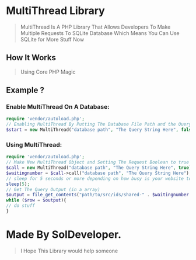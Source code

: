 # MultiThread Library
> MultiThread Is A PHP Library That Allows Developers To Make Multiple Requests To SQLite Database Which Means You Can Use SQLite for More Stuff Now
## How It Works
> Using Core PHP Magic
## Example ?
### Enable MultiThread On A Database:
```php
require 'vendor/autoload.php';
// Enabling MultiThread By Putting The Database File Path and the Query String And Disabling the Request by setting it to false and Enabling MultiThread on The Database By Setting It To true and choosing the limit which is by default is 3 (3 means only 3 request will made)
$start = new MultiThread("database path", "The Query String Here", false, true, 3);
```
### Using MultiThread:
```php
require 'vendor/autoload.php';
// Make New MultiThread Object and Setting The Request Boolean to true
$call = new MultiThread("database path", "The Query String Here", true);
$waitingnumber = $call->call("database path", "The Query String Here");
// sleep for 5 seconds or more depending on how busy is your website to wait for 3 (or the limit you made) requests
sleep(5);
// Get The Query Output (in a array)
$output = file_get_contents("path/to/src/ids/shared-" . $waitingnumber . ".json");
while ($row = $output){
// do stuff
}
```
# Made By SolDeveloper.
> I Hope This Library would help someone
